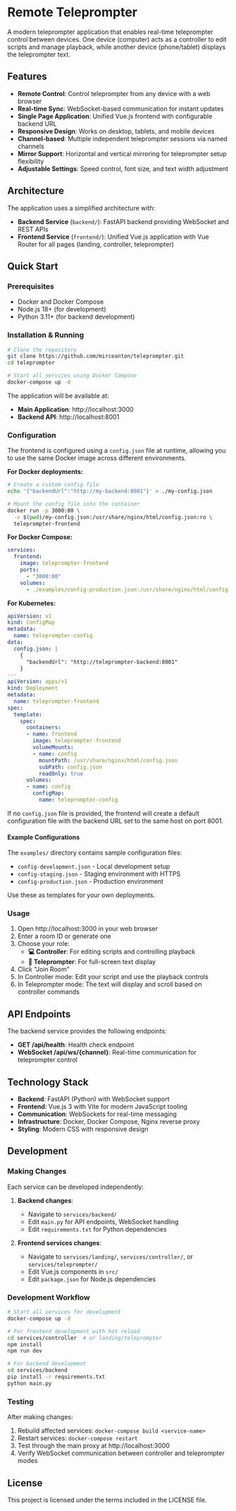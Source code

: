 # Remote Teleprompter

A modern teleprompter application that enables real-time teleprompter control between devices. One device (computer) acts as a controller to edit scripts and manage playback, while another device (phone/tablet) displays the teleprompter text.

## Features

- **Remote Control**: Control teleprompter from any device with a web browser
- **Real-time Sync**: WebSocket-based communication for instant updates  
- **Single Page Application**: Unified Vue.js frontend with configurable backend URL
- **Responsive Design**: Works on desktop, tablets, and mobile devices
- **Channel-based**: Multiple independent teleprompter sessions via named channels
- **Mirror Support**: Horizontal and vertical mirroring for teleprompter setup flexibility
- **Adjustable Settings**: Speed control, font size, and text width adjustment

## Architecture

The application uses a simplified architecture with:

- **Backend Service** (`backend/`): FastAPI backend providing WebSocket and REST APIs
- **Frontend Service** (`frontend/`): Unified Vue.js application with Vue Router for all pages (landing, controller, teleprompter)

## Quick Start

### Prerequisites
- Docker and Docker Compose
- Node.js 18+ (for development)
- Python 3.11+ (for backend development)

### Installation & Running

```bash
# Clone the repository
git clone https://github.com/mirceanton/teleprompter.git
cd teleprompter

# Start all services using Docker Compose
docker-compose up -d
```

The application will be available at:
- **Main Application**: http://localhost:3000
- **Backend API**: http://localhost:8001

### Configuration

The frontend is configured using a `config.json` file at runtime, allowing you to use the same Docker image across different environments.

**For Docker deployments:**
```bash
# Create a custom config file
echo '{"backendUrl":"http://my-backend:8001"}' > ./my-config.json

# Mount the config file into the container
docker run -p 3000:80 \
  -v $(pwd)/my-config.json:/usr/share/nginx/html/config.json:ro \
  teleprompter-frontend
```

**For Docker Compose:**
```yaml
services:
  frontend:
    image: teleprompter-frontend
    ports:
      - "3000:80"
    volumes:
      - ./examples/config-production.json:/usr/share/nginx/html/config.json:ro
```

**For Kubernetes:**
```yaml
apiVersion: v1
kind: ConfigMap
metadata:
  name: teleprompter-config
data:
  config.json: |
    {
      "backendUrl": "http://teleprompter-backend:8001"
    }
---
apiVersion: apps/v1
kind: Deployment
metadata:
  name: teleprompter-frontend
spec:
  template:
    spec:
      containers:
      - name: frontend
        image: teleprompter-frontend
        volumeMounts:
        - name: config
          mountPath: /usr/share/nginx/html/config.json
          subPath: config.json
          readOnly: true
      volumes:
      - name: config
        configMap:
          name: teleprompter-config
```

If no `config.json` file is provided, the frontend will create a default configuration file with the backend URL set to the same host on port 8001.

#### Example Configurations

The `examples/` directory contains sample configuration files:
- `config-development.json` - Local development setup
- `config-staging.json` - Staging environment with HTTPS
- `config-production.json` - Production environment

Use these as templates for your own deployments.

### Usage
1. Open http://localhost:3000 in your web browser
2. Enter a room ID or generate one
3. Choose your role:
   - **💻 Controller**: For editing scripts and controlling playback
   - **📱 Teleprompter**: For full-screen text display
4. Click "Join Room"
5. In Controller mode: Edit your script and use the playback controls
6. In Teleprompter mode: The text will display and scroll based on controller commands

## API Endpoints

The backend service provides the following endpoints:

- **GET /api/health**: Health check endpoint
- **WebSocket /api/ws/{channel}**: Real-time communication for teleprompter control

## Technology Stack

- **Backend**: FastAPI (Python) with WebSocket support
- **Frontend**: Vue.js 3 with Vite for modern JavaScript tooling
- **Communication**: WebSockets for real-time messaging
- **Infrastructure**: Docker, Docker Compose, Nginx reverse proxy
- **Styling**: Modern CSS with responsive design

## Development

### Making Changes

Each service can be developed independently:

1. **Backend changes**: 
   - Navigate to `services/backend/`
   - Edit `main.py` for API endpoints, WebSocket handling
   - Edit `requirements.txt` for Python dependencies

2. **Frontend services changes**:
   - Navigate to `services/landing/`, `services/controller/`, or `services/teleprompter/`
   - Edit Vue.js components in `src/`
   - Edit `package.json` for Node.js dependencies

### Development Workflow

```bash
# Start all services for development
docker-compose up -d

# For frontend development with hot reload
cd services/controller  # or landing/teleprompter
npm install
npm run dev

# For backend development
cd services/backend
pip install -r requirements.txt
python main.py
```

### Testing
After making changes:
1. Rebuild affected services: `docker-compose build <service-name>`
2. Restart services: `docker-compose restart`
3. Test through the main proxy at http://localhost:3000
4. Verify WebSocket communication between controller and teleprompter modes

## License

This project is licensed under the terms included in the LICENSE file.
